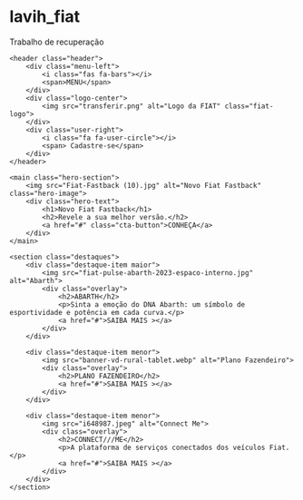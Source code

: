 # lavih_fiat
Trabalho de recuperação 
<!DOCTYPE html>
<html lang="pt-br">
<head>
    <meta charset="UTF-8">
    <meta name="viewport" content="width=device-width, initial-scale=1.0">
    <title>FIAT</title>
    <link rel="stylesheet" href="style.css">
    <link rel="stylesheet" href="https://cdnjs.cloudflare.com/ajax/libs/font-awesome/6.0.0-beta3/css/all.min.css">
</head>
<body>

    <header class="header">
        <div class="menu-left">
            <i class="fas fa-bars"></i>
            <span>MENU</span>
        </div>
        <div class="logo-center">
            <img src="transferir.png" alt="Logo da FIAT" class="fiat-logo">
        </div>
        <div class="user-right">
            <i class="fa fa-user-circle"></i>
            <span> Cadastre-se</span>
        </div>
    </header>

    <main class="hero-section">
        <img src="Fiat-Fastback (10).jpg" alt="Novo Fiat Fastback" class="hero-image">
        <div class="hero-text">
            <h1>Novo Fiat Fastback</h1>
            <h2>Revele a sua melhor versão.</h2>
            <a href="#" class="cta-button">CONHEÇA</a>
        </div>
    </main>

    <section class="destaques">
        <div class="destaque-item maior">
            <img src="fiat-pulse-abarth-2023-espaco-interno.jpg" alt="Abarth">
            <div class="overlay">
                <h2>ABARTH</h2>
                <p>Sinta a emoção do DNA Abarth: um símbolo de esportividade e potência em cada curva.</p>
                <a href="#">SAIBA MAIS ></a>
            </div>
        </div>

        <div class="destaque-item menor">
            <img src="banner-vd-rural-tablet.webp" alt="Plano Fazendeiro">
            <div class="overlay">
                <h2>PLANO FAZENDEIRO</h2>
                <a href="#">SAIBA MAIS ></a>
            </div>
        </div>

        <div class="destaque-item menor">
            <img src="i648987.jpeg" alt="Connect Me">
            <div class="overlay">
                <h2>CONNECT///ME</h2>
                <p>A plataforma de serviços conectados dos veículos Fiat.</p>
                <a href="#">SAIBA MAIS ></a>
            </div>
        </div>
    </section>

</body>
</html>
